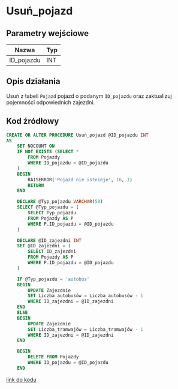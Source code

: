 # Usuń_pojazd

## Parametry wejściowe

| Nazwa      | Typ |
| ---------- | --- |
| ID_pojazdu | INT |

## Opis działania

Usuń z tabeli `Pojazd` pojazd o podanym `ID_pojazdu` oraz zaktualizuj pojemności odpowiednich zajezdni.

## Kod źródłowy

```sql
CREATE OR ALTER PROCEDURE Usuń_pojazd @ID_pojazdu INT
AS
    SET NOCOUNT ON
    IF NOT EXISTS (SELECT *
        FROM Pojazdy
        WHERE ID_pojazdu = @ID_pojazdu
    )
    BEGIN
        RAISERROR('Pojazd nie istnieje', 16, 1)
        RETURN
    END

    DECLARE @Typ_pojazdu VARCHAR(50)
    SELECT @Typ_pojazdu = (
        SELECT Typ_pojazdu
        FROM Pojazdy AS P
        WHERE P.ID_pojazdu = @ID_pojazdu
    )

    DECLARE @ID_zajezdni INT
    SET @ID_zajezdni = (
        SELECT ID_zajezdni
        FROM Pojazdy AS P
        WHERE P.ID_pojazdu = @ID_pojazdu
    )

    IF @Typ_pojazdu = 'autobus'
    BEGIN
        UPDATE Zajezdnie
        SET Liczba_autobusów = Liczba_autobusów - 1
        WHERE ID_zajezdni = @ID_zajezdni
    END
    ELSE
    BEGIN
        UPDATE Zajezdnie
        SET Liczba_tramwajów = Liczba_tramwajów - 1
        WHERE ID_zajezdni = @ID_zajezdni
    END

    BEGIN
        DELETE FROM Pojazdy
        WHERE ID_pojazdu = @ID_pojazdu
    END
```

[link do kodu](../../procs/Usuń_pojazd.sql)
